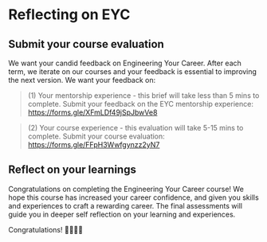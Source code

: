# Reflecting on EYC



## Submit your course evaluation
We want your candid feedback on Engineering Your Career. After each term, we iterate on our courses and your feedback is essential to improving the next version.  We want your feedback on:

> (1) Your mentorship experience - this brief will take less than 5 mins to complete. Submit your feedback on the EYC mentorship experience: https://forms.gle/XFmLDf49jSpJbwVe8

> (2) Your course experience - this evaluation will take 5-15 mins to complete. Submit your course evaluation: https://forms.gle/FFpH3Wwfgynzz2yN7 


## Reflect on your learnings
Congratulations on completing the Engineering Your Career course! We hope this course has increased your career confidence, and given you skills and experiences to craft a rewarding career. The final assessments will guide you in deeper self reflection on your learning and experiences. 


Congratulations! 👏🏿👏🏿
